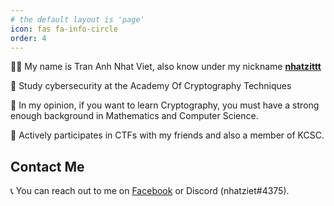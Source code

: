 ```yaml
---
# the default layout is 'page'
icon: fas fa-info-circle
order: 4
---
```


👨‍💼 My name is Tran Anh Nhat Viet, also know under my nickname [**nhatzittt**]()

👜 ‍Study cybersecurity at the Academy Of Cryptography Techniques

👾 In my opinion, if you want to learn Cryptography, you must have a strong enough background in Mathematics and Computer Science. 

🚩 Actively participates in CTFs with my friends and also a member of KCSC.

## Contact Me

📞 You can reach out to me on [Facebook](https://www.facebook.com/nhatziet1809) or Discord (nhatziet#4375).
